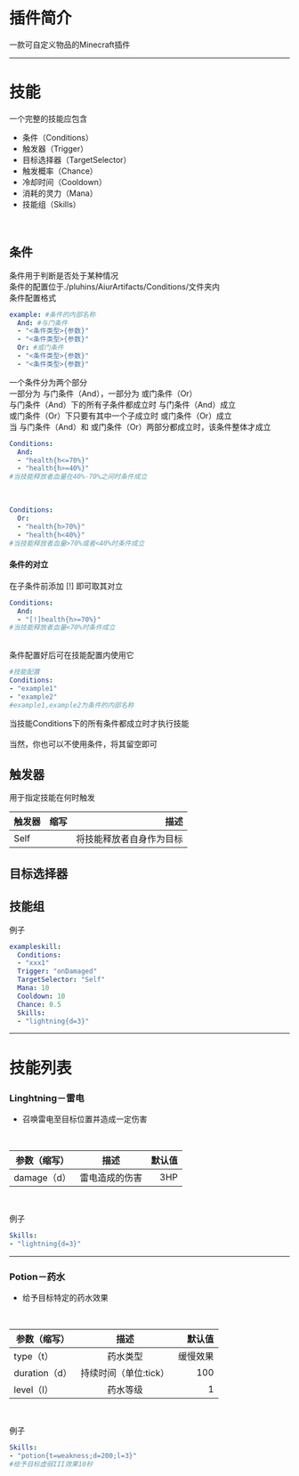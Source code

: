 # 插件简介
一款可自定义物品的Minecraft插件
***
# 技能
一个完整的技能应包含
- 条件（Conditions）
- 触发器（Trigger）
- 目标选择器（TargetSelector）
- 触发概率（Chance）
- 冷却时间（Cooldown）
- 消耗的灵力（Mana）
- 技能组（Skills）
<br>

## 条件
条件用于判断是否处于某种情况<br>
条件的配置位于./pluhins/AiurArtifacts/Conditions/文件夹内<br>
条件配置格式<br>
```yaml
example: #条件的内部名称
  And: #与门条件
  - "<条件类型>{参数}"
  - "<条件类型>{参数}"
  Or: #或门条件
  - "<条件类型>{参数}"
  - "<条件类型>{参数}"
```
一个条件分为两个部分<br>
一部分为 与门条件（And），一部分为 或门条件（Or）<br>
与门条件（And）下的所有子条件都成立时 与门条件（And）成立<br>
或门条件（Or）下只要有其中一个子成立时 或门条件（Or）成立<br>
当 与门条件（And）和 或门条件（Or）两部分都成立时，该条件整体才成立<br>
```yaml
Conditions:
  And:
  - "health{h<=70%}"
  - "health{h>=40%}"
#当技能释放者血量在40%-70%之间时条件成立
```
<br>

```yaml
Conditions:
  Or:
  - "health{h>70%}"
  - "health{h<40%}"
#当技能释放者血量>70%或者<40%时条件成立
```
#### 条件的对立
在子条件前添加 [!] 即可取其对立
```yaml
Conditions:
  And:
  - "[!]health{h>=70%}"
#当技能释放者血量<70%时条件成立
```

<br>
条件配置好后可在技能配置内使用它

```yaml
#技能配置
Conditions:
- "example1"
- "example2"
#example1,example2为条件的内部名称
```
当技能Conditions下的所有条件都成立时才执行技能<br>
<br>
当然，你也可以不使用条件，将其留空即可

## 触发器
用于指定技能在何时触发
<br>

触发器|缩写|描述
--|:--:|--:
Self| |将技能释放者自身作为目标
## 目标选择器
## 技能组

例子
```yaml
exampleskill:
  Conditions:
  - "xxx1"
  Trigger: "onDamaged"
  TargetSelector: "Self"
  Mana: 10
  Cooldown: 10
  Chance: 0.5
  Skills:
  - "lightning{d=3}"
```
***
# 技能列表
### Linghtning－雷电
* 召唤雷电至目标位置并造成一定伤害
<br>

参数（缩写）|描述|默认值
--|:--:|--:
damage（d）|雷电造成的伤害|3HP
<br>

例子
```yaml
Skills:
- "lightning{d=3}"
```
***
### Potion－药水
* 给予目标特定的药水效果
<br>

参数（缩写）|描述|默认值
--|:--:|--:
type（t）|药水类型|缓慢效果
duration（d）|持续时间（单位:tick）|100
level（l）|药水等级|1
<br>

例子
```yaml
Skills:
- "potion{t=weakness;d=200;l=3}"
#给予目标虚弱III效果10秒
```
